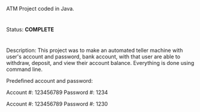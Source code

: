 

ATM Project coded in Java.
#
Status: <b>COMPLETE</b>
#
Description: This project was to make an automated teller machine with user's account and password, bank account, with that user are able to withdraw, deposit, and view their account balance. Everything is done using command line.

Predefined account and password:

Account #:  123456789
Password #: 1234

Account #: 123456789
Password #: 1230
